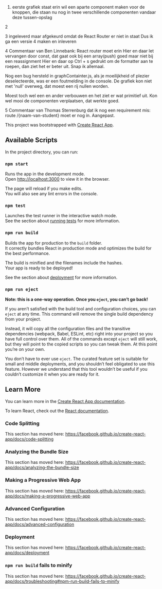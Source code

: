1.  eerste grafiek staat erin
    wil een aparte component maken voor de knoppen,
    die staan nu nog in twee verschillende componenten
    vandaar deze tussen-opslag

2

3 ingeleverd maar afgekeurd omdat de React Router er niet in staat
Dus ik ga een versie 4 maken en inleveren

4 Commentaar van Ben Linnebank:
React router moet erin
Hier en daar let vervangen door const, dat gaat ook bij een array(push) goed
maar niet bij een reassignment
Hier en daar op Ctrl + s gedrukt om de formatter aan te roepen, dan ziet het er beter uit.
Snap ik allemaal.

Nog een bug hersteld in graphContainter.js, als je moeilijkheid of plezier deselecteerde, was er een foutmelding in de console.
De grafiek kon niet met 'null' overweg, dat moest een rij nullen worden.

Moest toch wel een en ander verbouwen en het ziet er wat primitief uit.
Kon wel mooi de componenten verplaatsen, dat werkte goed.

5 Commentaar van Thomas Sterrenburg dat ik nog een requirement mis:
route /{naam-van-student} moet er nog in.
Aangepast.

<!--  -->

This project was bootstrapped with [Create React App](https://github.com/facebook/create-react-app).

## Available Scripts

In the project directory, you can run:

### `npm start`

Runs the app in the development mode.<br />
Open [http://localhost:3000](http://localhost:3000) to view it in the browser.

The page will reload if you make edits.<br />
You will also see any lint errors in the console.

### `npm test`

Launches the test runner in the interactive watch mode.<br />
See the section about [running tests](https://facebook.github.io/create-react-app/docs/running-tests) for more information.

### `npm run build`

Builds the app for production to the `build` folder.<br />
It correctly bundles React in production mode and optimizes the build for the best performance.

The build is minified and the filenames include the hashes.<br />
Your app is ready to be deployed!

See the section about [deployment](https://facebook.github.io/create-react-app/docs/deployment) for more information.

### `npm run eject`

**Note: this is a one-way operation. Once you `eject`, you can’t go back!**

If you aren’t satisfied with the build tool and configuration choices, you can `eject` at any time. This command will remove the single build dependency from your project.

Instead, it will copy all the configuration files and the transitive dependencies (webpack, Babel, ESLint, etc) right into your project so you have full control over them. All of the commands except `eject` will still work, but they will point to the copied scripts so you can tweak them. At this point you’re on your own.

You don’t have to ever use `eject`. The curated feature set is suitable for small and middle deployments, and you shouldn’t feel obligated to use this feature. However we understand that this tool wouldn’t be useful if you couldn’t customize it when you are ready for it.

## Learn More

You can learn more in the [Create React App documentation](https://facebook.github.io/create-react-app/docs/getting-started).

To learn React, check out the [React documentation](https://reactjs.org/).

### Code Splitting

This section has moved here: https://facebook.github.io/create-react-app/docs/code-splitting

### Analyzing the Bundle Size

This section has moved here: https://facebook.github.io/create-react-app/docs/analyzing-the-bundle-size

### Making a Progressive Web App

This section has moved here: https://facebook.github.io/create-react-app/docs/making-a-progressive-web-app

### Advanced Configuration

This section has moved here: https://facebook.github.io/create-react-app/docs/advanced-configuration

### Deployment

This section has moved here: https://facebook.github.io/create-react-app/docs/deployment

### `npm run build` fails to minify

This section has moved here: https://facebook.github.io/create-react-app/docs/troubleshooting#npm-run-build-fails-to-minify
